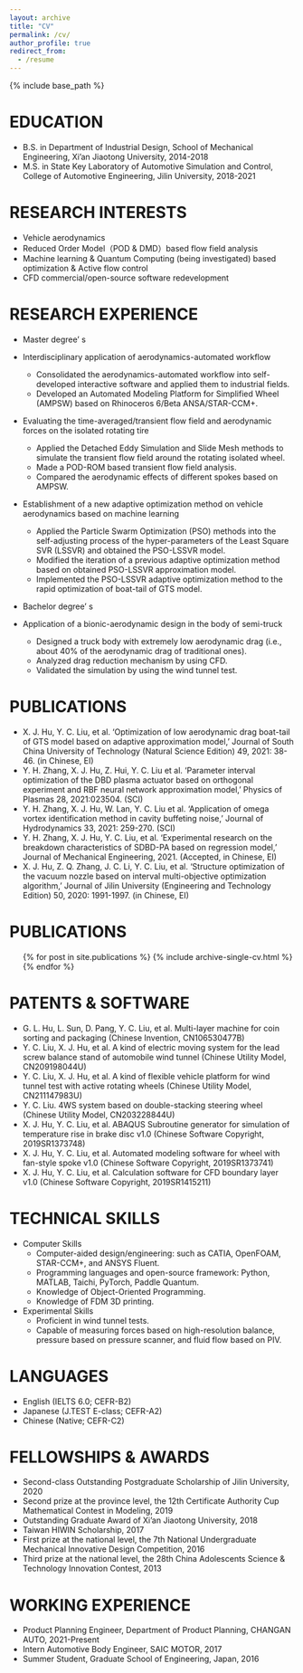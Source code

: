 ```yaml
---
layout: archive
title: "CV"
permalink: /cv/
author_profile: true
redirect_from:
  - /resume
---
```


{% include base_path %}

EDUCATION
======
* B.S. in Department of Industrial Design, School of Mechanical Engineering, Xi’an Jiaotong University, 2014-2018
* M.S. in State Key Laboratory of Automotive Simulation and Control, College of Automotive Engineering, Jilin University, 2018-2021

RESEARCH INTERESTS
======
* Vehicle aerodynamics
* Reduced Order Model（POD & DMD）based flow field analysis
* Machine learning & Quantum Computing (being investigated) based optimization & Active flow control
* CFD commercial/open-source software redevelopment

RESEARCH EXPERIENCE
======
* Master degree’ s
* Interdisciplinary application of aerodynamics-automated workflow
  * Consolidated the aerodynamics-automated workflow into self-developed interactive software and applied them to industrial fields.
  * Developed an Automated Modeling Platform for Simplified Wheel (AMPSW) based on Rhinoceros 6/Beta ANSA/STAR-CCM+.

* Evaluating the time-averaged/transient flow field and aerodynamic forces on the isolated rotating tire
  * Applied the Detached Eddy Simulation and Slide Mesh methods to simulate the transient flow field around the rotating isolated wheel.
  * Made a POD-ROM based transient flow field analysis.
  * Compared the aerodynamic effects of different spokes based on AMPSW.

* Establishment of a new adaptive optimization method on vehicle aerodynamics based on machine learning
  * Applied the Particle Swarm Optimization (PSO) methods into the self-adjusting process of the hyper-parameters of the Least Square SVR (LSSVR) and obtained the PSO-LSSVR model.
  * Modified the iteration of a previous adaptive optimization method based on obtained PSO-LSSVR approximation model.
  * Implemented the PSO-LSSVR adaptive optimization method to the rapid optimization of boat-tail of GTS model.

* Bachelor degree’ s
* Application of a bionic-aerodynamic design in the body of semi-truck
  * Designed a truck body with extremely low aerodynamic drag (i.e., about 40% of the aerodynamic drag of traditional ones).
  * Analyzed drag reduction mechanism by using CFD.
  * Validated the simulation by using the wind tunnel test.

PUBLICATIONS
======
* X. J. Hu, Y. C. Liu, et al. ‘Optimization of low aerodynamic drag boat-tail of GTS model based on adaptive approximation model,’ Journal of South China University of Technology (Natural Science Edition) 49, 2021: 38-46. (in Chinese, EI)
* Y. H. Zhang, X. J. Hu, Z. Hui, Y. C. Liu et al. ‘Parameter interval optimization of the DBD plasma actuator based on orthogonal experiment and RBF neural network approximation model,’ Physics of Plasmas 28, 2021:023504. (SCI)
* Y. H. Zhang, X. J. Hu, W. Lan, Y. C. Liu et al. ‘Application of omega vortex identification method in cavity buffeting noise,’ Journal of Hydrodynamics 33, 2021: 259-270. (SCI)
* Y. H. Zhang, X. J. Hu, Y. C. Liu, et al. ‘Experimental research on the breakdown characteristics of SDBD-PA based on regression model,’ Journal of Mechanical Engineering, 2021. (Accepted, in Chinese, EI)
* X. J. Hu, Z. Q. Zhang, J. C. Li, Y. C. Liu, et al. ‘Structure optimization of the vacuum nozzle based on interval multi-objective optimization algorithm,’ Journal of Jilin University (Engineering and Technology Edition) 50, 2020: 1991-1997. (in Chinese, EI)

PUBLICATIONS
======
  <ul>{% for post in site.publications %}
    {% include archive-single-cv.html %}
  {% endfor %}</ul>

PATENTS & SOFTWARE
======
* G. L. Hu, L. Sun, D. Pang, Y. C. Liu, et al. Multi-layer machine for coin sorting and packaging (Chinese Invention, CN106530477B)
* Y. C. Liu, X. J. Hu, et al. A kind of electric moving system for the lead screw balance stand of automobile wind tunnel (Chinese Utility Model, CN209198044U)
* Y. C. Liu, X. J. Hu, et al. A kind of flexible vehicle platform for wind tunnel test with active rotating wheels (Chinese Utility Model, CN211147983U)
* Y. C. Liu. 4WS system based on double-stacking steering wheel (Chinese Utility Model, CN203228844U)
* X. J. Hu, Y. C. Liu, et al. ABAQUS Subroutine generator for simulation of temperature rise in brake disc v1.0 (Chinese Software Copyright, 2019SR1373748)
* X. J. Hu, Y. C. Liu, et al. Automated modeling software for wheel with fan-style spoke v1.0 (Chinese Software Copyright, 2019SR1373741)
* X. J. Hu, Y. C. Liu, et al. Calculation software for CFD boundary layer v1.0 (Chinese Software Copyright, 2019SR1415211)

TECHNICAL SKILLS
======
* Computer Skills
  * Computer-aided design/engineering: such as CATIA, OpenFOAM, STAR-CCM+, and ANSYS Fluent.
  * Programming languages and open-source framework: Python, MATLAB, Taichi, PyTorch, Paddle Quantum.
  * Knowledge of Object-Oriented Programming.
  * Knowledge of FDM 3D printing.
* Experimental Skills
  * Proficient in wind tunnel tests.
  * Capable of measuring forces based on high-resolution balance, pressure based on pressure scanner, and fluid flow based on PIV.

LANGUAGES
======
* English (IELTS 6.0; CEFR-B2)
* Japanese (J.TEST E-class; CEFR-A2)
* Chinese (Native; CEFR-C2)

FELLOWSHIPS & AWARDS
======
* Second-class Outstanding Postgraduate Scholarship of Jilin University, 2020
* Second prize at the province level, the 12th Certificate Authority Cup Mathematical Contest in Modeling, 2019
* Outstanding Graduate Award of Xi’an Jiaotong University, 2018
* Taiwan HIWIN Scholarship, 2017
* First prize at the national level, the 7th National Undergraduate Mechanical Innovative Design Competition, 2016
* Third prize at the national level, the 28th China Adolescents Science & Technology Innovation Contest, 2013

WORKING EXPERIENCE
======
* Product Planning Engineer, Department of Product Planning, CHANGAN AUTO, 2021-Present
* Intern Automotive Body Engineer, SAIC MOTOR, 2017
* Summer Student, Graduate School of Engineering, Japan, 2016
